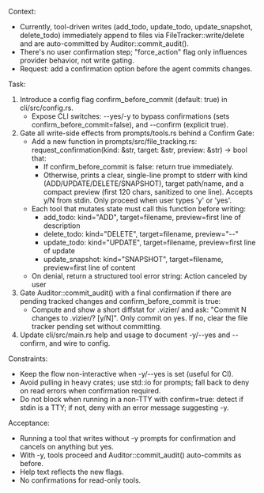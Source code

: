 Context:
- Currently, tool-driven writes (add_todo, update_todo, update_snapshot, delete_todo) immediately append to files via FileTracker::write/delete and are auto-committed by Auditor::commit_audit().
- There's no user confirmation step; "force_action" flag only influences provider behavior, not write gating.
- Request: add a confirmation option before the agent commits changes.

Task:
1) Introduce a config flag confirm_before_commit (default: true) in cli/src/config.rs.
   - Expose CLI switches: --yes/-y to bypass confirmations (sets confirm_before_commit=false), and --confirm (explicit true).
2) Gate all write-side effects from prompts/tools.rs behind a Confirm Gate:
   - Add a new function in prompts/src/file_tracking.rs: request_confirmation(kind: &str, target: &str, preview: &str) -> bool
     that:
     - If confirm_before_commit is false: return true immediately.
     - Otherwise, prints a clear, single-line prompt to stderr with kind (ADD/UPDATE/DELETE/SNAPSHOT), target path/name, and a compact preview (first 120 chars, sanitized to one line). Accepts y/N from stdin. Only proceed when user types 'y' or 'yes'.
   - Each tool that mutates state must call this function before writing:
     - add_todo: kind="ADD", target=filename, preview=first line of description
     - delete_todo: kind="DELETE", target=filename, preview="--"
     - update_todo: kind="UPDATE", target=filename, preview=first line of update
     - update_snapshot: kind="SNAPSHOT", target=filename, preview=first line of content
   - On denial, return a structured tool error string: <error>Action canceled by user</error>
3) Gate Auditor::commit_audit() with a final confirmation if there are pending tracked changes and confirm_before_commit is true:
   - Compute and show a short diffstat for .vizier/ and ask: "Commit N changes to .vizier/? [y/N]". Only commit on yes. If no, clear the file tracker pending set without committing.
4) Update cli/src/main.rs help and usage to document -y/--yes and --confirm, and wire to config.

Constraints:
- Keep the flow non-interactive when -y/--yes is set (useful for CI).
- Avoid pulling in heavy crates; use std::io for prompts; fall back to deny on read errors when confirmation required.
- Do not block when running in a non-TTY with confirm=true: detect if stdin is a TTY; if not, deny with an error message suggesting -y.

Acceptance:
- Running a tool that writes without -y prompts for confirmation and cancels on anything but yes.
- With -y, tools proceed and Auditor::commit_audit() auto-commits as before.
- Help text reflects the new flags.
- No confirmations for read-only tools.